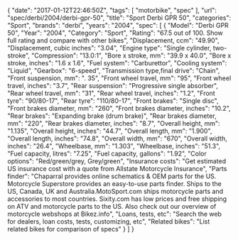 {
    "date": "2017-01-12T22:46:50Z",
    "tags": [
        "motorbike",
        "spec"
    ],
    "url": "spec\/derbi\/2004\/derbi-gpr-50",
    "title": "Sport Derbi GPR 50",
    "categories": "Sport",
    "brands": "derbi",
    "years": "2004",
    "spec": [
        {
            "Model": "Derbi GPR 50",
            "Year": "2004",
            "Category": "Sport",
            "Rating": "67.5 out of 100. Show full rating and compare with other bikes",
            "Displacement, ccm": "49.90",
            "Displacement, cubic inches": "3.04",
            "Engine type": "Single cylinder, two-stroke",
            "Compression": "13.0:1",
            "Bore x stroke, mm": "39.9 x 40.0",
            "Bore x stroke, inches": "1.6 x 1.6",
            "Fuel system": "Carburettor",
            "Cooling system": "Liquid",
            "Gearbox": "6-speed",
            "Transmission type,final drive": "Chain",
            "Front suspension, mm": ". 35",
            "Front wheel travel, mm": "95",
            "Front wheel travel, inches": "3.7",
            "Rear suspension": "Progressive single absorber",
            "Rear wheel travel, mm": "31",
            "Rear wheel travel, inches": "1.2",
            "Front tyre": "90\/80-17",
            "Rear tyre": "110\/80-17",
            "Front brakes": "Single disc",
            "Front brakes diameter, mm": "260",
            "Front brakes diameter, inches": "10.2",
            "Rear brakes": "Expanding brake (drum brake)",
            "Rear brakes diameter, mm": "220",
            "Rear brakes diameter, inches": "8.7",
            "Overall height, mm": "1.135",
            "Overall height, inches": "44.7",
            "Overall length, mm": "1.900",
            "Overall length, inches": "74.8",
            "Overall width, mm": "670",
            "Overall width, inches": "26.4",
            "Wheelbase, mm": "1.303",
            "Wheelbase, inches": "51.3",
            "Fuel capacity, litres": "7.25",
            "Fuel capacity, gallons": "1.92",
            "Color options": "Red\/green\/grey, Grey\/green",
            "Insurance costs": "Get estimated US insurance cost with a quote from Allstate Motorcycle Insurance",
            "Parts finder": "Chaparral provides online schematics & OEM parts for the US.   Motorcycle Superstore provides an easy-to-use parts finder. Ships to the US, Canada, UK and Australia.MotoSport.com ships motorcycle parts and accessories to most countries.    Sixity.com has low prices and free shipping on ATV and motorcycle parts to the US. Also check out our overview of motorcycle webshops at Bikez.info",
            "Loans, tests, etc": "Search the web for dealers, loan costs, tests, customizing, etc",
            "Related bikes": "List related bikes for comparison of specs"
        }
    ]
}